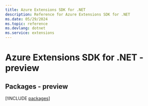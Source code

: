 ```yaml
---
title: Azure Extensions SDK for .NET
description: Reference for Azure Extensions SDK for .NET
ms.date: 05/29/2024
ms.topic: reference
ms.devlang: dotnet
ms.service: extensions
---
```

# Azure Extensions SDK for .NET - preview
## Packages - preview
[!INCLUDE [packages](extensions-index.md)]